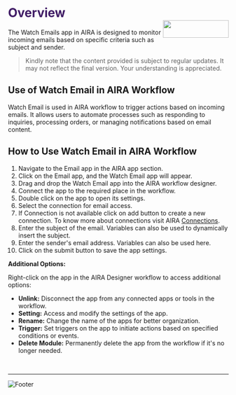 <h1><span style="color: #411d66;">Overview                                                     <img align="right" width="150" height="40" src="https://github.com/airacommunity/AIRA-Installation/assets/153823636/2aee8e84-f308-4494-a715-afd9421b606e">
</span></h1>


The Watch Emails app in AIRA is designed to monitor incoming emails based on specific criteria such as subject and sender.
<blockquote class="is-warning">Kindly note that the content provided is subject to regular updates. It may not reflect the final version. Your understanding is appreciated.</blockquote>
<h2 id="use-of-watch-email-in-aira-workflow" class="toc-header">Use of Watch Email in AIRA Workflow</h2>
Watch Email is used in AIRA workflow to trigger actions based on incoming emails. It allows users to automate processes such as responding to inquiries, processing orders, or managing notifications based on email content.
<h2 id="how-to-use-watch-email-in-aira-workflow" class="toc-header">How to Use Watch Email in AIRA Workflow</h2>
<ol>
 	<li>Navigate to the Email app in the AIRA app section.</li>
 	<li>Click on the Email app, and the Watch Email app will appear.</li>
 	<li>Drag and drop the Watch Email app into the AIRA workflow designer.</li>
 	<li>Connect the app to the required place in the workflow.</li>
 	<li>Double click on the app to open its settings.</li>
 	<li>Select the connection for email access.</li>
 	<li>If Connection is not available click on add button to create a new connection. To know more about connections visit AIRA <a class="is-external-link" href="https://github.com/airacommunity/AIRA-User-Guide/blob/main/G.%20Connections.md">Connections</a>.</li>
 	<li>Enter the subject of the email. Variables can also be used to dynamically insert the subject.</li>
 	<li>Enter the sender's email address. Variables can also be used here.</li>
 	<li>Click on the submit button to save the app settings.</li>
</ol>
<strong>Additional Options:</strong>

Right-click on the app in the AIRA Designer workflow to access additional options:
<ul>
 	<li><strong>Unlink:</strong> Disconnect the app from any connected apps or tools in the workflow.</li>
 	<li><strong>Setting:</strong> Access and modify the settings of the app.</li>
 	<li><strong>Rename:</strong> Change the name of the apps for better organization.</li>
 	<li><strong>Trigger:</strong> Set triggers on the app to initiate actions based on specified conditions or events.</li>
 	<li><strong>Delete Module:</strong> Permanently delete the app from the workflow if it's no longer needed.</li>
</ul>
&nbsp;

----
![Footer](https://github.com/airacommunity/AIRA-Installation/assets/153823636/f78c5168-fae6-4a12-a01d-8e98fe7d7ae2)
